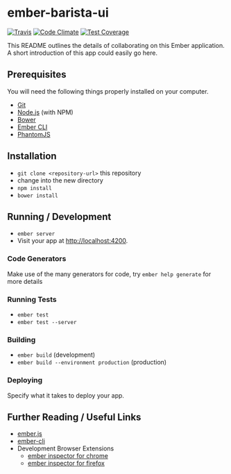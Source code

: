 [ci-img]: https://img.shields.io/travis/ciena-blueplanet/ember-barista-ui.svg "Travis CI Build Status"
[ci-url]: https://travis-ci.org/ciena-blueplanet/ember-barista-ui

# ember-barista-ui
[![Travis][ci-img]][ci-url] [![Code Climate](https://codeclimate.com/github/ciena-blueplanet/ember-barista-ui/badges/gpa.svg)](https://codeclimate.com/github/ciena-blueplanet/ember-barista-ui) [![Test Coverage](https://codeclimate.com/github/ciena-blueplanet/ember-barista-ui/badges/coverage.svg)](https://codeclimate.com/github/ciena-blueplanet/ember-barista-ui/coverage)


This README outlines the details of collaborating on this Ember application.
A short introduction of this app could easily go here.

## Prerequisites

You will need the following things properly installed on your computer.

* [Git](http://git-scm.com/)
* [Node.js](http://nodejs.org/) (with NPM)
* [Bower](http://bower.io/)
* [Ember CLI](http://www.ember-cli.com/)
* [PhantomJS](http://phantomjs.org/)

## Installation

* `git clone <repository-url>` this repository
* change into the new directory
* `npm install`
* `bower install`

## Running / Development

* `ember server`
* Visit your app at [http://localhost:4200](http://localhost:4200).

### Code Generators

Make use of the many generators for code, try `ember help generate` for more details

### Running Tests

* `ember test`
* `ember test --server`

### Building

* `ember build` (development)
* `ember build --environment production` (production)

### Deploying

Specify what it takes to deploy your app.

## Further Reading / Useful Links

* [ember.js](http://emberjs.com/)
* [ember-cli](http://www.ember-cli.com/)
* Development Browser Extensions
  * [ember inspector for chrome](https://chrome.google.com/webstore/detail/ember-inspector/bmdblncegkenkacieihfhpjfppoconhi)
  * [ember inspector for firefox](https://addons.mozilla.org/en-US/firefox/addon/ember-inspector/)
